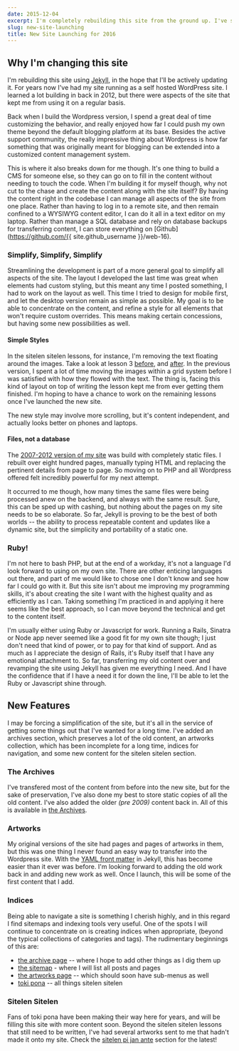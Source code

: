 ```yaml
---
date: 2015-12-04
excerpt: I'm completely rebuilding this site from the ground up. I've simplified a lot of things, but added a bunch of features in the process. Read about the changes and what's new <a href="2016/new-site-launching-2016/">here</a>
slug: new-site-launching
title: New Site Launching for 2016
---
```


## Why I'm changing this site

I'm rebuilding this site using [Jekyll](http://jekyllrb.com/), in the hope that I'll be actively updating it. For years now I've had my site running as a self hosted WordPress site.  I learned a lot building in back in 2012, but there were aspects of the site that kept me from using it on a regular basis.

Back when I build the Wordpress version, I spend a great deal of time customizing the behavior, and really enjoyed how far I could push my own theme beyond the default blogging platform at its base. Besides the active support community, the really impressive thing about Wordpress is how far something that was originally meant for blogging can be extended into a customized content management system.

This is where it also breaks down for me though. It's one thing to build a CMS for someone else, so they can go on to fill in the content without needing to touch the code. When I'm building it for myself though, why not cut to the chase and create the content along with the site itself? By having the content right in the codebase I can manage all aspects of the site from one place. Rather than having to log in to a remote site, and then remain confined to a WYSIWYG content editor, I can do it all in a text editor on my laptop. Rather than manage a SQL database and rely on database backups for transferring content, I can store everything on [Github](https://github.com/{{ site.github_username }}/web-16).

### Simplify, Simplify, Simplify

Streamlining the development is part of a more general goal to simplify all aspects of the site. The layout I developed the last time was great when elements had custom styling, but this meant any time I posted something, I had to work on the layout as well. This time I tried to design for mobile first, and let the desktop version remain as simple as possible. My goal is to be able to concentrate on the content, and refine a style for all elements that won't require custom overrides. This means making certain concessions, but having some new possibilities as well.

#### Simple Styles

In the sitelen sitelen lessons, for instance, I'm removing the text floating around the images. Take a look at lesson 3 [before](/archive/2012/learn_t47_lesson-3.html), and [after](/toki-pona/lesson-3/). In the previous version, I spent a lot of time moving the images within a grid system before I was satisfied with how they flowed with the text. The thing is, facing this kind of layout on top of writing the lesson kept me from ever getting them finished. I'm hoping to have a chance to work on the remaining lessons once I've launched the new site.

The new style may involve more scrolling, but it's content independent, and actually looks better on phones and laptops.

#### Files, not a database

The [2007-2012 version of my site](/archive/2007/) was build with completely static files. I rebuilt over eight hundred pages, manually typing HTML and replacing the pertinent details from page to page. So moving on to PHP and all Wordpress offered felt incredibly powerful for my next attempt.

It occurred to me though, how many times the same files were being processed anew on the backend, and always with the same result. Sure, this can be sped up with cashing, but nothing about the pages on my site needs to be so elaborate. So far, Jekyll is proving to be the best of both worlds -- the ability to process repeatable content and updates like a dynamic site, but the simplicity and portability of a static one.

### Ruby!

I'm not here to bash PHP, but at the end of a workday, it's not a language I'd look forward to using on my own site.  There are other enticing languages out there, and part of me would like to chose one I don't know and see how far I could go with it. But this site isn't about me improving my programming skills, it's about creating the site I want with the highest quality and as efficiently as I can. Taking something I'm practiced in and applying it here seems like the best approach, so I can move beyond the technical and get to the content itself.

I'm usually either using Ruby or Javascript for work. Running a Rails, Sinatra or Node app never seemed like a good fit for my own site though; I just don't need that kind of power, or to pay for that kind of support.  And as much as I appreciate the design of Rails, it's Ruby itself that I have any emotional attachment to. So far, transferring my old content over and revamping the site using Jekyll has given me everything I need. And I have the confidence that if I have a need it for down the line, I'll be able to let the Ruby or Javascript shine through.

## New Features

I may be forcing a simplification of the site, but it's all in the service of getting some things out that I've wanted for a long time. I've added an archives section, which preserves a lot of the old content, an artworks collection, which has been incomplete for a long time, indices for navigation, and some new content for the sitelen sitelen section.

### The Archives

I've transfered most of the content from before into the new site, but for the sake of preservation, I've also done my best to store static copies of all the old content. I've also added the older *(pre 2009)* content back in. All of this is available in [the Archives](/archives).

### Artworks

My original versions of the site had pages and pages of artworks in them, but this was one thing I never found an easy way to transfer into the Wordpress site. With the [YAML front matter](http://jekyllrb.com/docs/frontmatter/) in Jekyll, this has become easier than it ever was before. I'm looking forward to adding the old work back in and adding new work as well. Once I launch, this will be some of the first content that I add.

### Indices

Being able to navigate a site is something I cherish highly, and in this regard I find sitemaps and indexing tools very useful.  One of the spots I will continue to concentrate on is creating indices when appropriate, (beyond the typical collections of categories and tags). The rudimentary beginnings of this are:

  * [the archive page](/archive/) -- where I hope to add other things as I dig them up
  * [the sitemap](/sitemap/) - where I will list all posts and pages
  * [the artworks page](/artworks/) -- which should soon have sub-menus as well
  * [toki pona](/toki-pona) -- all things sitelen sitelen

### Sitelen Sitelen

Fans of toki pona have been making their way here for years, and will be filling this site with more content soon. Beyond the sitelen sitelen lessons that still need to be written, I've had several artworks sent to me that hadn't made it onto my site. Check the [sitelen pi jan ante](/toki-pona/#sitelen-pi-jan-ante) section for the latest!
